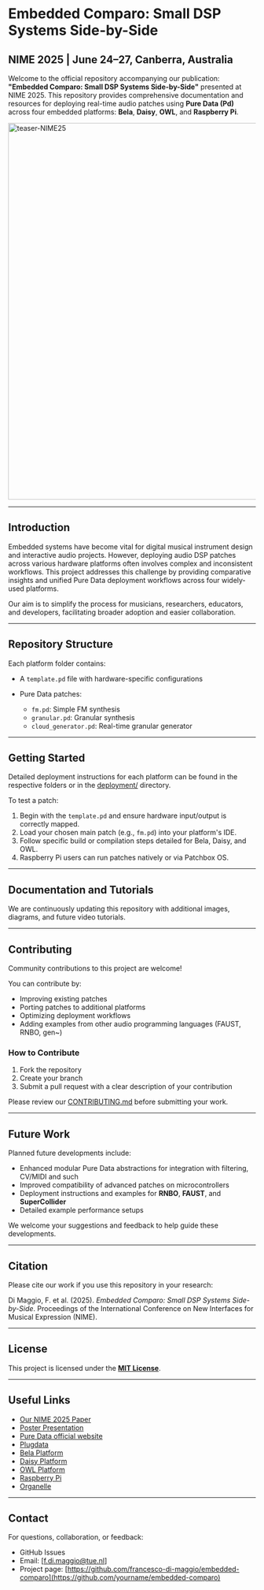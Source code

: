 # Embedded Comparo: Small DSP Systems Side-by-Side

## NIME 2025 | June 24–27, Canberra, Australia

Welcome to the official repository accompanying our publication: **"Embedded Comparo: Small DSP Systems Side-by-Side"** presented at NIME 2025. This repository provides comprehensive documentation and resources for deploying real-time audio patches using **Pure Data (Pd)** across four embedded platforms: **Bela**, **Daisy**, **OWL**, and **Raspberry Pi**.

<p align="left">
  <img alt="teaser-NIME25" src="https://github.com/user-attachments/assets/8629600a-b368-4c10-9982-a071cd52097f" width="765">
</p>

---

## Introduction

Embedded systems have become vital for digital musical instrument design and interactive audio projects. However, deploying audio DSP patches across various hardware platforms often involves complex and inconsistent workflows. This project addresses this challenge by providing comparative insights and unified Pure Data deployment workflows across four widely-used platforms.

Our aim is to simplify the process for musicians, researchers, educators, and developers, facilitating broader adoption and easier collaboration.

---

## Repository Structure

Each platform folder contains:

* A `template.pd` file with hardware-specific configurations
* Pure Data patches:

  * `fm.pd`: Simple FM synthesis
  * `granular.pd`: Granular synthesis
  * `cloud_generator.pd`: Real-time granular generator

---

## Getting Started

Detailed deployment instructions for each platform can be found in the respective folders or in the [deployment/](./deployment/) directory.

To test a patch:

1. Begin with the `template.pd` and ensure hardware input/output is correctly mapped.
2. Load your chosen main patch (e.g., `fm.pd`) into your platform's IDE.
3. Follow specific build or compilation steps detailed for Bela, Daisy, and OWL.
4. Raspberry Pi users can run patches natively or via Patchbox OS.

---

## Documentation and Tutorials

We are continuously updating this repository with additional images, diagrams, and future video tutorials. 

---

## Contributing

Community contributions to this project are welcome!

You can contribute by:

* Improving existing patches
* Porting patches to additional platforms
* Optimizing deployment workflows
* Adding examples from other audio programming languages (FAUST, RNBO, gen\~)

### How to Contribute

1. Fork the repository
2. Create your branch
3. Submit a pull request with a clear description of your contribution

Please review our [CONTRIBUTING.md](./CONTRIBUTING.md) before submitting your work.

---

## Future Work

Planned future developments include:

* Enhanced modular Pure Data abstractions for integration with filtering, CV/MIDI and such
* Improved compatibility of advanced patches on microcontrollers
* Deployment instructions and examples for **RNBO**, **FAUST**, and **SuperCollider**
* Detailed example performance setups

We welcome your suggestions and feedback to help guide these developments.

---

## Citation

Please cite our work if you use this repository in your research:

Di Maggio, F. et al. (2025). *Embedded Comparo: Small DSP Systems Side-by-Side*. Proceedings of the International Conference on New Interfaces for Musical Expression (NIME).

---

## License

This project is licensed under the [**MIT License**](LICENSE.md).

---

## Useful Links

* [Our NIME 2025 Paper](#)
* [Poster Presentation](#)
* [Pure Data official website](https://puredata.info)
* [Plugdata](https://plugdata.org)
* [Bela Platform](https://bela.io)
* [Daisy Platform](https://electro-smith.com/daisy)
* [OWL Platform](https://www.rebeltech.org/product/owl/)
* [Raspberry Pi](https://www.raspberrypi.com)
* [Organelle](https://www.critterandguitari.com/organelle)

---

## Contact

For questions, collaboration, or feedback:

* GitHub Issues
* Email: \[[f.di.maggio@tue.nl](mailto:f.di.maggio@tue.nl)]
* Project page: [https://github.com/francesco-di-maggio/embedded-comparo](https://github.com/yourname/embedded-comparo)
